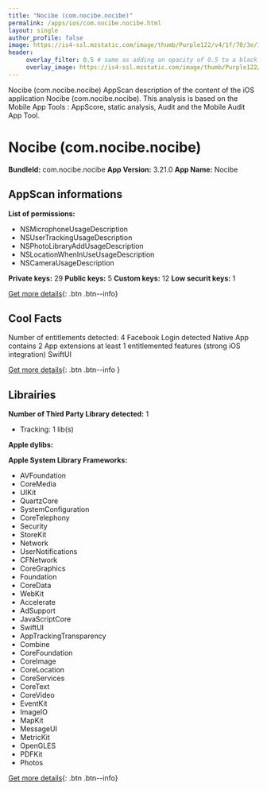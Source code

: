 ```yaml
---
title: "Nocibe (com.nocibe.nocibe)"
permalink: /apps/ios/com.nocibe.nocibe.html
layout: single
author_profile: false
image: https://is4-ssl.mzstatic.com/image/thumb/Purple122/v4/1f/70/3e/1f703e17-ecbd-872c-578d-0b21ce429489/AppIcon-1x_U007emarketing-0-5-0-85-220.png/512x512bb.jpg
header: 
     overlay_filter: 0.5 # same as adding an opacity of 0.5 to a black background
     overlay_image: https://is4-ssl.mzstatic.com/image/thumb/Purple122/v4/1f/70/3e/1f703e17-ecbd-872c-578d-0b21ce429489/AppIcon-1x_U007emarketing-0-5-0-85-220.png/512x512bb.jpg
---
```

Nocibe (com.nocibe.nocibe) AppScan description of the content of the iOS application Nocibe (com.nocibe.nocibe). This analysis is based on the Mobile App Tools : AppScore, static analysis, Audit and the Mobile Audit App Tool.

# Nocibe (com.nocibe.nocibe)

**BundleId:** com.nocibe.nocibe
**App Version:** 3.21.0
**App Name:** Nocibe


## AppScan informations 

**List of permissions:** 
- NSMicrophoneUsageDescription
- NSUserTrackingUsageDescription
- NSPhotoLibraryAddUsageDescription
- NSLocationWhenInUseUsageDescription
- NSCameraUsageDescription
  
  
**Private keys:** 29
**Public keys:** 5
**Custom keys:** 12
**Low securit keys:** 1
  
[Get more details](/pricing.html){: .btn .btn--info}

## Cool Facts

Number of entitlements detected: 4
Facebook Login detected
Native App
contains 2 App extensions
at least 1 entitlemented features (strong iOS integration)
SwiftUI
  
[Get more details](/pricing.html){: .btn .btn--info }

## Librairies 
**Number of Third Party Library detected:** 1
- Tracking: 1 lib(s)


**Apple dylibs:**


**Apple System Library Frameworks:**
- AVFoundation
- CoreMedia
- UIKit
- QuartzCore
- SystemConfiguration
- CoreTelephony
- Security
- StoreKit
- Network
- UserNotifications
- CFNetwork
- CoreGraphics
- Foundation
- CoreData
- WebKit
- Accelerate
- AdSupport
- JavaScriptCore
- SwiftUI
- AppTrackingTransparency
- Combine
- CoreFoundation
- CoreImage
- CoreLocation
- CoreServices
- CoreText
- CoreVideo
- EventKit
- ImageIO
- MapKit
- MessageUI
- MetricKit
- OpenGLES
- PDFKit
- Photos


  
[Get more details](/pricing.html){: .btn .btn--info}

